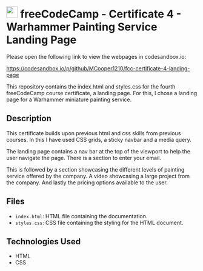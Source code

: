 # <img src="https://design-style-guide.freecodecamp.org/downloads/fcc_secondary_small.svg" width="30px"> freeCodeCamp - Certificate 4 - Warhammer Painting Service Landing Page

Please open the following link to view the webpages in codesandbox.io:

https://codesandbox.io/p/github/MCooper1210/fcc-certificate-4-landing-page

This repository contains the index.html and styles.css for the fourth freeCodeCamp course certificate, a landing page. For this, I chose a landing page for a Warhammer miniature painting service.

## Description

This certificate builds upon previous html and css skills from previous courses. In this I have used CSS grids, a sticky navbar and a media query.

The landing page contains a nav bar at the top of the viewport to help the user navigate the page. There is a section to enter your email.

This is followed by a section showcasing the different levels of painting service offered by the company. A video showcasing a large project from the company. And lastly the pricing options available to the user.

## Files

- `index.html`: HTML file containing the documentation.
- `styles.css`: CSS file containing the styling for the HTML document.

## Technologies Used

- HTML
- CSS

